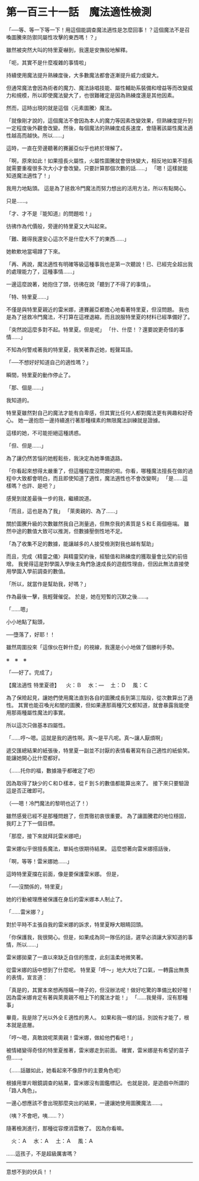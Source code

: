 # 第一百三十一話　魔法適性檢測

「──等、等一下等一下！用這個能調查魔法適性是怎麼回事！？這個魔法不是召喚圖騰來防禦同屬性攻擊的東西嗎！？」

雖然被突然大叫的特里夏嚇到，我還是安撫般地解釋。

「呃，其實不是什麼複雜的事情啦」

持續使用魔法提升熟練度後，大多數魔法都會逐漸提升威力或變大。

但通常魔法會因為術者的魔力、魔法詠唱技能、屬性輔助系裝備和增益等而改變威力和規模，所以即使魔法變大了，也很難確定是因為熟練度還是其他因素。

然而，這時出現的就是這個〈元素圖騰〉魔法。

「就像剛才說的，這個魔法不會因為本人的魔力等因素改變效果，但熟練度提升到一定程度後外觀會改變。然後，每個魔法的熟練度成長速度，會隨著該屬性魔法適性越高而越快。所以……」

這時，一直在旁邊聽著的賽麗亞似乎也終於理解了。

「啊，原來如此！如果擅長火屬性，火屬性圖騰就會很快變大，相反地如果不擅長就需要重複很多次大小才會改變。只要計算那個次數的話……」
「嗯！這樣就能知道魔法適性了！」

我用力地點頭。
這是為了拯救冷門魔法而努力想出的活用方法，所以有點開心。

只是……。

「才、才不是『能知道』的問題啦！」

彷彿作為代價般，旁邊的特里夏又大叫起來。

「難、難得我還安心這次不是什麼大不了的東西……」

她軟軟地當場蹲了下來。

「再、再說，魔法適性有明確等級這種事我也是第一次聽說！已、已經完全超出我的處理能力了，這種事情……」

一邊這麼說著，她抱住了頭，彷彿在說「聽到了不得了的事情」。

「特、特里夏……」

不僅是與特里夏親近的雷米娜，連賽麗亞都擔心地看著特里夏，但沒問題。
我也是為了拯救冷門魔法，不打算在這裡退縮，而且說服特里夏的材料已經準備好了。

「突然說這麼多對不起。特里夏。但是呢」
「什、什麼！？還要說更奇怪的事情……」

不知為何警戒著我的特里夏，我笑著靠近她，輕聲耳語。

「──不想好好知道自己的適性嗎？」

瞬間，特里夏的動作停止了。

「那、個是……」

我知道的。

特里夏雖然對自己的魔法才能有自卑感，但其實比任何人都對魔法更有興趣和好奇心。
她一邊抱怨一邊持續進行著那種樸素的無限魔法訓練就是證據。

這樣的她，不可能拒絕這種誘惑。

「但、但是……」

為了讓仍然苦惱的她輕鬆些，我決定為她準備退路。

「你看起來想得太嚴重了，但這種程度沒問題的啦。你看，哪種魔法擅長在做的過程中大致都會明白，而且即使知道了適性，魔法適性也不會改變啊」
「是……這樣嗎？也許、是吧？」

感覺到就差最後一步的我，繼續說道。

「而且，這也是為了我」
「萊奧親的、為了……」

關於圖騰升級的次數雖然我自己測量過，但無奈我的素質是Ｓ和Ｅ兩個極端。
雖然中途的數值大致可以推測，但數據壓倒性地不足。

「為了收集不足的數據，能讓越多的人接受檢測對我也越有幫助」

而且，完成〈精靈之儀〉與精靈契約後，經驗值和熟練度的獲取量會比契約前倍增。
我覺得這是對學園入學後主角們急速成長的遊戲性理由，但因此無法直接使用學園入學前調查的數值。

「所以，就當作是幫助我，好嗎？」

作為最後一擊，我輕聲催促。
於是，她在短暫的沉默之後……。

「……嗯」

小小地點了點頭，

──墮落了，好耶！！

雖然周圍投來「這傢伙在幹什麼」的視線，我還是小小地做了個勝利手勢。

※　※　※

「──好了。完成了」

【魔法適性 特里夏德】
　火：Ｂ
　水：―
　土：Ｄ
　風：Ｃ

為了保險起見，讓她們使用魔法直到各自的圖騰成長到第三階段，從次數算出了適性。
其實也能召喚光和闇的圖騰，但如果連那兩種咒文都知道，就會暴露我能使用那兩種屬性魔法的事實。

所以這次只做基本四屬性。

「……哼～嗯。這就是我的適性啊。真～是平凡呢。真～讓人厭煩啊」

遞交匯總結果的紙張後，特里夏一副並不討厭的表情看著寫有自己適性的紙偷笑。
能讓她開心比什麼都好。

（……托你的福，數據幾乎都確定了吧）

因為取得了缺少的Ｃ和Ｄ樣本，從Ｆ到Ｓ的數值都能算出來了。
接下來只要驗證這是否正確即可。

（──嗯！冷門魔法的黎明也近了！）

雖然感覺已經不是那種問題了，但貫徹初衷很重要。
為了讓圖騰君的地位穩固，我盯上了下一個目標。

「那麼，接下來就拜託雷米娜吧」

雷米娜似乎很擅長魔法，單純也很期待結果。
這麼想著向雷米娜搭話後，

「啊，等等！雷米娜她……」

這時特里夏擋在前面，像是要保護雷米娜。
但是，

「──沒關係的，特里夏」

她的行動被理應被保護在身后的雷米娜本人制止了。

「……雷米娜？」

對於平時不主張自我的雷米娜的訴求，特里夏睜大眼睛回頭。

「你保護我，我很開心。但是，如果成為同一隊伍的話，遲早必須讓大家知道的事情，所以……」

雷米娜拋棄了一直以來缺乏自信的態度，此刻溫柔地微笑著。

從雷米娜的話中想到了什麼呢。
特里夏「呼～」地大大吐了口氣，一轉露出無畏的表情，宣言道：

「真是的，其實本來想再隱瞞一陣子的，但沒辦法呢！做好吃驚的準備比較好喔！因為雷米娜肯定有著與萊奧親不相上下的魔法才能！」
「……我覺得，沒有那種事」

畢竟，我是除了光以外全Ｅ適性的男人。
如果和我一樣的話，別說有才能了，根本就是底層。

「哼～嗯，真敢說呢萊奧親！雷米娜，做給他們看吧！」

被情緒變得奇怪的特里夏推著，雷米娜走到前面。
確實，雷米娜是有希望的苗子但……。

（……話雖如此，她看起來不像原作的主要角色呢）

根據用單片眼鏡調查的結果，雷米娜沒有圖鑑標記。
也就是說，是遊戲中所謂的「路人角色」。

一邊心想應該不會出現那麼突出的結果，一邊讓她使用圖騰魔法……。

（咦？不會吧，咦……？）

隨著檢測進行，那種從容煙消雲散了。
因為你看嘛。

　火：Ａ
　水：Ａ
　土：Ａ
　風：Ａ

……這孩子，不是超級厲害嗎？

---

意想不到的伏兵！！